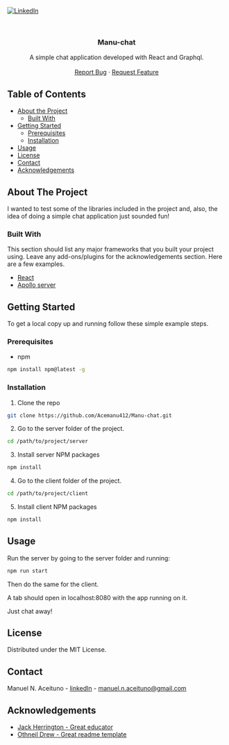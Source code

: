 <!-- PROJECT SHIELDS -->
<!--
*** I'm using markdown "reference style" links for readability.
*** Reference links are enclosed in brackets [ ] instead of parentheses ( ).
*** See the bottom of this document for the declaration of the reference variables
*** for contributors-url, forks-url, etc. This is an optional, concise syntax you may use.
*** https://www.markdownguide.org/basic-syntax/#reference-style-links
-->
[![LinkedIn][linkedin-shield]][linkedin-url]


<br />
<p align="center">
  <h3 align="center">Manu-chat</h3>

  <p align="center">
    A simple chat application developed with React and Graphql.
    <br />
    <br />
    <a href="https://github.com/Acemanu412/Manu-chat/issues">Report Bug</a>
    ·
    <a href="https://github.com/Acemanu412/Manu-chat/issues">Request Feature</a>
  </p>
</p>



<!-- TABLE OF CONTENTS -->
## Table of Contents

* [About the Project](#about-the-project)
  * [Built With](#built-with)
* [Getting Started](#getting-started)
  * [Prerequisites](#prerequisites)
  * [Installation](#installation)
* [Usage](#usage)
* [License](#license)
* [Contact](#contact)
* [Acknowledgements](#acknowledgements)



<!-- ABOUT THE PROJECT -->
## About The Project

I wanted to test some of the libraries included in the project and, also, the idea of doing a simple chat application just sounded fun!

### Built With
This section should list any major frameworks that you built your project using. Leave any add-ons/plugins for the acknowledgements section. Here are a few examples.
* [React](https://reactjs.org/)
* [Apollo server](https://www.apollographql.com/docs/apollo-server/)

<!-- GETTING STARTED -->
## Getting Started

To get a local copy up and running follow these simple example steps.

### Prerequisites

* npm
```sh
npm install npm@latest -g
```

### Installation

1. Clone the repo
```sh
git clone https://github.com/Acemanu412/Manu-chat.git
```
2. Go to the server folder of the project.
```sh
cd /path/to/project/server
```

3. Install server NPM packages
```sh
npm install
```

4. Go to the client folder of the project.
```sh
cd /path/to/project/client
```

5. Install client NPM packages
```sh
npm install
```
<!-- USAGE EXAMPLES -->
## Usage

Run the server by going to the server folder and running:
```sh
npm run start
```
Then do the same for the client.

A tab should open in localhost:8080 with the app running on it.

Just chat away!

<!-- LICENSE -->
## License

Distributed under the MIT License.

<!-- CONTACT -->
## Contact

Manuel N. Aceituno - [linkedIn](https://www.linkedin.com/in/manuel-aceituno/) - manuel.n.aceituno@gmail.com

<!-- ACKNOWLEDGEMENTS -->
## Acknowledgements
* [Jack Herrington - Great educator ](https://github.com/jherr)
* [Othneil Drew - Great readme template](https://github.com/othneildrew/)

<!-- MARKDOWN LINKS & IMAGES -->
<!-- https://www.markdownguide.org/basic-syntax/#reference-style-links -->
[linkedin-shield]: https://img.shields.io/badge/-LinkedIn-black.svg?style=flat-square&logo=linkedin&colorB=555
[linkedin-url]: https://www.linkedin.com/in/manuel-aceituno/
